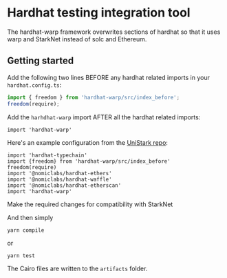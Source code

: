 # Hardhat testing integration tool

The hardhat-warp framework overwrites sections of hardhat so that it uses warp
and StarkNet instead of solc and Ethereum.

## Getting started

Add the following two lines BEFORE any hardhat related imports in your
`hardhat.config.ts`:

```typescript
import { freedom } from 'hardhat-warp/src/index_before';
freedom(require);
```

Add the `harhdhat-warp` import AFTER all the hardhat related imports:

```
import 'hardhat-warp'
```

Here's an example configuration from the [UniStark repo](https://github.com/NethermindEth/UniStark/blob/main/hardhat.config.ts#L1):

```
import 'hardhat-typechain'
import {freedom} from 'hardhat-warp/src/index_before'
freedom(require)
import '@nomiclabs/hardhat-ethers'
import '@nomiclabs/hardhat-waffle'
import '@nomiclabs/hardhat-etherscan'
import 'hardhat-warp'
```

Make the required changes for compatibility with StarkNet

<!-- TODO: write up docs on changes required to code using the blog as a template and link to them here -->

And then simply

```
yarn compile
```

or

```
yarn test
```

The Cairo files are written to the `artifacts` folder.
